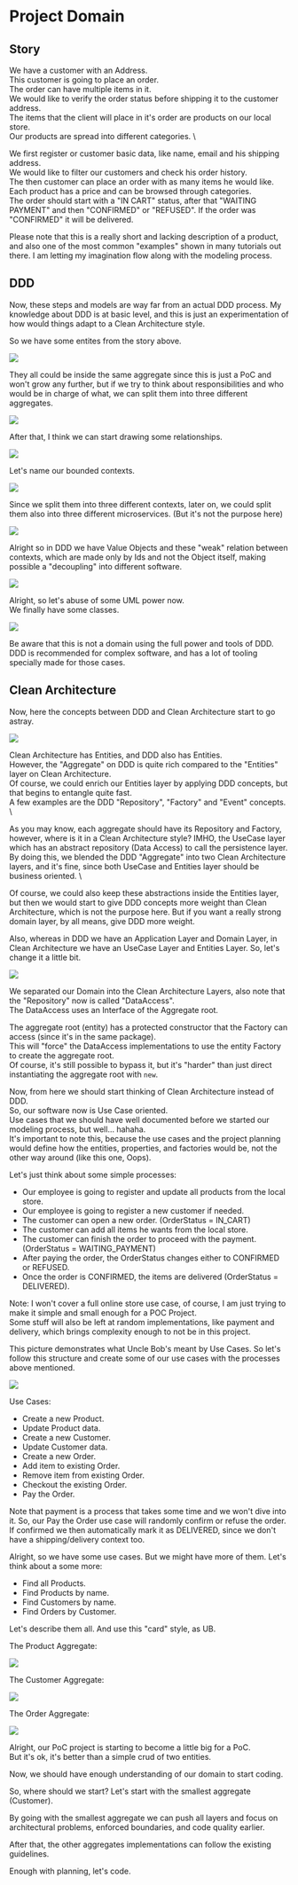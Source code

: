 # Project Domain

## Story

We have a customer with an Address. \
This customer is going to place an order. \
The order can have multiple items in it. \
We would like to verify the order status before shipping it to the customer address. \
The items that the client will place in it's order are products on our local store. \
Our products are spread into different categories. \

We first register or customer basic data, like name, email and his shipping address. \
We would like to filter our customers and check his order history. \
The then customer can place an order with as many items he would like. \
Each product has a price and can be browsed through categories. \
The order should start with a "IN CART" status, after that "WAITING PAYMENT" and then "CONFIRMED" or "REFUSED". If the order was "CONFIRMED" it will be delivered.

Please note that this is a really short and lacking description of a product, and also one of the most common "examples" shown in many tutorials out there. I am letting my imagination flow along with the modeling process.

## DDD

Now, these steps and models are way far from an actual DDD process. My knowledge about DDD is at basic level, and this is just an experimentation of how would things adapt to a Clean Architecture style.

So we have some entites from the story above.

<img src="imgs/domain/01.png"/>

They all could be inside the same aggregate since this is just a PoC and won't grow any further, but if we try to think about responsibilities and who would be in charge of what, we can split them into three different aggregates.

<img src="imgs/domain/02.png"/>

After that, I think we can start drawing some relationships.

<img src="imgs/domain/03.png"/>

Let's name our bounded contexts.

<img src="imgs/domain/04.png"/>

Since we split them into three different contexts, later on, we could split them also into three different microservices. (But it's not the purpose here)

<img src="imgs/domain/05.png"/>

Alright so in DDD we have Value Objects and these "weak" relation between contexts, which are made only by Ids and not the Object itself, making possible a "decoupling" into different software.

<img src="imgs/domain/06.png"/>

Alright, so let's abuse of some UML power now. \
We finally have some classes.

<img src="imgs/domain/07.png"/>

Be aware that this is not a domain using the full power and tools of DDD. \
DDD is recommended for complex software, and has a lot of tooling specially made for those cases.

## Clean Architecture

Now, here the concepts between DDD and Clean Architecture start to go astray.

<img src="imgs/domain/08.png"/>

Clean Architecture has Entities, and DDD also has Entities. \
However, the "Aggregate" on DDD is quite rich compared to the "Entities" layer on Clean Architecture. \
Of course, we could enrich our Entities layer by applying DDD concepts, but that begins to entangle quite fast. \
A few examples are the DDD "Repository", "Factory" and "Event" concepts. \

As you may know, each aggregate should have its Repository and Factory, however, where is it in a Clean Architecture style? IMHO, the UseCase layer which has an abstract repository (Data Access) to call the persistence layer. 
By doing this, we blended the DDD "Aggregate" into two Clean Architecture layers, and it's fine, since both UseCase and Entities layer should be business oriented. \

Of course, we could also keep these abstractions inside the Entities layer, but then we would start to give DDD concepts more weight than Clean Architecture, which is not the purpose here. But if you want a really strong domain layer, by all means, give DDD more weight.

Also, whereas in DDD we have an Application Layer and Domain Layer, in Clean Architecture we have an UseCase Layer and Entities Layer.
So, let's change it a little bit.

<img src="imgs/domain/09.png"/>


We separated our Domain into the Clean Architecture Layers, also note that the "Repository" now is called "DataAccess". \
The DataAccess uses an Interface of the Aggregate root.

The aggregate root (entity) has a protected constructor that the Factory can access (since it's in the same package). \
This will "force" the DataAccess implementations to use the entity Factory to create the aggregate root. \
Of course, it's still possible to bypass it, but it's "harder" than just direct instantiating the aggregate root with `new`.

Now, from here we should start thinking of Clean Architecture instead of DDD. \
So, our software now is Use Case oriented. \
Use cases that we should have well documented before we started our modeling process, but well... hahaha. \
It's important to note this, because the use cases and the project planning would define how the entities, properties, and factories would be, not the other way around (like this one, Oops).

Let's just think about some simple processes:
- Our employee is going to register and update all products from the local store.
- Our employee is going to register a new customer if needed.
- The customer can open a new order. (OrderStatus = IN_CART)
- The customer can add all items he wants from the local store.
- The customer can finish the order to proceed with the payment. (OrderStatus = WAITING_PAYMENT)
- After paying the order, the OrderStatus changes either to CONFIRMED or REFUSED.
- Once the order is CONFIRMED, the items are delivered (OrderStatus = DELIVERED).

Note: I won't cover a full online store use case, of course, I am just trying to make it simple and small enough for a POC Project. \
Some stuff will also be left at random implementations, like payment and delivery, which brings complexity enough to not be in this project.

This picture demonstrates what Uncle Bob's meant by Use Cases.
So let's follow this structure and create some of our use cases with the processes above mentioned.

<img src="imgs/domain/10.png"/>

Use Cases:
- Create a new Product.
- Update Product data.
- Create a new Customer.
- Update Customer data.
- Create a new Order.
- Add item to existing Order.
- Remove item from existing Order.
- Checkout the existing Order.
- Pay the Order.

Note that payment is a process that takes some time and we won't dive into it.
So, our Pay the Order use case will randomly confirm or refuse the order.
If confirmed we then automatically mark it as DELIVERED, since we don't have a shipping/delivery context too.

Alright, so we have some use cases. But we might have more of them. 
Let's think about a some more:
- Find all Products.
- Find Products by name.
- Find Customers by name.
- Find Orders by Customer.

Let's describe them all. And use this "card" style, as UB.

The Product Aggregate:

<img src="imgs/domain/11.png"/>

The Customer Aggregate:

<img src="imgs/domain/12.png"/>

The Order Aggregate:

<img src="imgs/domain/13.png"/>

Alright, our PoC project is starting to become a little big for a PoC. \
But it's ok, it's better than a simple crud of two entities.

Now, we should have enough understanding of our domain to start coding.

So, where should we start? Let's start with the smallest aggregate (Customer).

By going with the smallest aggregate we can push all layers and focus on architectural problems, enforced boundaries, and code quality earlier.

After that, the other aggregates implementations can follow the existing guidelines.

Enough with planning, let's code.